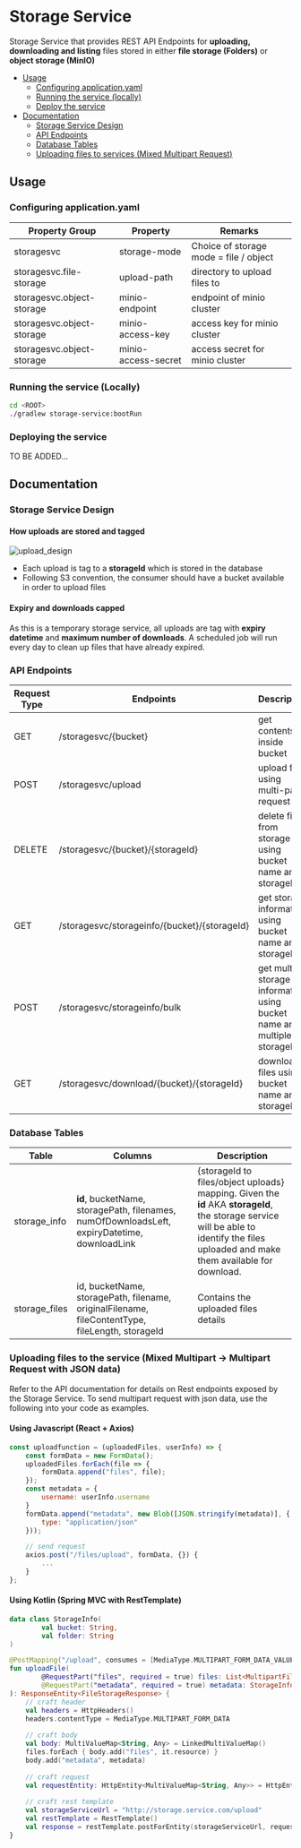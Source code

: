 # Storage Service

Storage Service that provides REST API Endpoints for **uploading, downloading and listing** files stored in either 
**file storage (Folders)** or **object storage (MinIO)**

- [Usage](#usage)
    - [Configuring application.yaml](#configuring-applicationyaml)
    - [Running the service (locally)](#running-the-service-locally)
    - [Deploy the service](#deploying-the-service)
- [Documentation](#documentation)
    - [Storage Service Design](#storage-service-design)
    - [API Endpoints](#api-endpoints)
    - [Database Tables](#database-tables)
    - [Uploading files to services (Mixed Multipart Request)](#uploading-files-to-the-service-mixed-multipart---multipart-request-with-json-data)

## Usage

### Configuring application.yaml

| Property Group | Property | Remarks |
| --- | --- | --- |
| storagesvc | storage-mode | Choice of storage mode = file / object |
| storagesvc.file-storage | upload-path | directory to upload files to |
| storagesvc.object-storage | minio-endpoint | endpoint of minio cluster |
| storagesvc.object-storage | minio-access-key | access key for minio cluster |
| storagesvc.object-storage | minio-access-secret | access secret for minio cluster |

### Running the service (Locally)

```bash
cd <ROOT>
./gradlew storage-service:bootRun
```

### Deploying the service

TO BE ADDED...

## Documentation

### Storage Service Design

#### How uploads are stored and tagged

![upload_design](../doc/storagesvc_design.png)

- Each upload is tag to a **storageId** which is stored in the database
- Following S3 convention, the consumer should have a bucket available in order to upload files

#### Expiry and downloads capped

As this is a temporary storage service, all uploads are tag with **expiry datetime** and **maximum number of downloads**. A 
scheduled job will run every day to clean up files that have already expired. 

### API Endpoints

| Request Type | Endpoints | Description |
| --- | --- | --- |
| GET | /storagesvc/{bucket} | get contents inside bucket |
| POST | /storagesvc/upload | upload files using multi-part request |
| DELETE | /storagesvc/{bucket}/{storageId} | delete files from storage using bucket name and storageId |
| GET | /storagesvc/storageinfo/{bucket}/{storageId} | get storage information using bucket name and storageId |
| POST | /storagesvc/storageinfo/bulk | get multiple storage information using bucket name and multiple storageId |
| GET | /storagesvc/download/{bucket}/{storageId} | download files using bucket name and storageId |

### Database Tables

| Table | Columns | Description |
| --- | --- | --- |
| storage_info | **id**, bucketName, storagePath,  filenames, numOfDownloadsLeft, expiryDatetime, downloadLink | {storageId to files/object uploads} mapping. Given the **id** AKA **storageId**, the storage service will be able to identify the files uploaded and make them available for download. |
| storage_files | id, bucketName, storagePath, filename, originalFilename, fileContentType, fileLength, storageId | Contains the uploaded files details |

### Uploading files to the service (Mixed Multipart -> Multipart Request with JSON data)

Refer to the API documentation for details on Rest endpoints exposed by the Storage Service. To send multipart request 
with json data, use the following into your code as examples.

#### Using Javascript (React + Axios)

```javascript
const uploadfunction = (uploadedFiles, userInfo) => {
    const formData = new FormData();
    uploadedFiles.forEach(file => {
        formData.append("files", file);
    });
    const metadata = {
        username: userInfo.username
    }
    formData.append("metadata", new Blob([JSON.stringify(metadata)], {
        type: "application/json"
    }));

    // send request
    axios.post("/files/upload", formData, {}) {
        ...
    }       
};
```

#### Using Kotlin (Spring MVC with RestTemplate)

```kotlin
data class StorageInfo(
        val bucket: String,
        val folder: String
)
```

```kotlin
@PostMapping("/upload", consumes = [MediaType.MULTIPART_FORM_DATA_VALUE])
fun uploadFile(
        @RequestPart("files", required = true) files: List<MultipartFile>,
        @RequestPart("metadata", required = true) metadata: StorageInfo
): ResponseEntity<FileStorageResponse> {
    // craft header
    val headers = HttpHeaders()
    headers.contentType = MediaType.MULTIPART_FORM_DATA
    
    // craft body
    val body: MultiValueMap<String, Any> = LinkedMultiValueMap()
    files.forEach { body.add("files", it.resource) }
    body.add("metadata", metadata)
    
    // craft request
    val requestEntity: HttpEntity<MultiValueMap<String, Any>> = HttpEntity(body, headers)
    
    // craft rest template
    val storageServiceUrl = "http://storage.service.com/upload"
    val restTemplate = RestTemplate()
    val response = restTemplate.postForEntity(storageServiceUrl, requestEntity, String::class.java)
}
```
